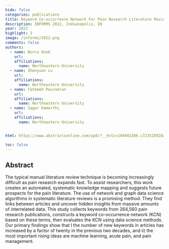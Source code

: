 ```yaml
---
hide: false
categories: publications
title: Keyword Co-occurrence Network For Pain Research Literature Review
description: INFORMS 2022, Indianapolis, IN
year: 2022
highlight: 2
image: /informs/2022.png
comments: false
authors:
  - name: Burcu Ozek
    url:
    affiliations:
      name: Northeastern University
  - name: Zhenyuan Lu
    url:
    affiliations:
      name: Northeastern University
  - name: Fatemeh Pouromran
    url:
    affiliations:
      name: Northeastern University
  - name: Sagar Kamarthi
    url:
    affiliations:
      name: Northeastern University


html: https://www.abstractsonline.com/pp8/?__hstc=194041586.c723525928a81bf032515185c4643e37.1650997648314.1663680015875.1663682721064.48&__hssc=194041586.5.1663682721064&__hsfp=3500831946&hsCtaTracking=025ee829-9db5-4f89-95dc-637573ec15db%7Cea016d7d-8b17-4156-8c3b-c1c801f2ba1f#!/10693/presentation/7640

toc: false
---
```


## Abstract

The typical manual literature review technique is becoming increasingly difficult as pain research expands fast. To assist researchers, this work creates an automated, systematic knowledge mapping and suggests future prospects for the pain literature. The use of network and graph data science algorithms in systematic literature reviews is a promising method. They find links between articles and uncover hidden insights from massive amounts of interrelated data. This study collects keywords from 264,560 pain research publications, constructs a keyword co-occurrence network (KCN) based on these terms, then evaluates the KCN using data science methods. Our primary findings show that I the number of new keywords in articles has increased by a factor of twenty in the previous two decades, and ii) the most important rising ideas are machine learning, acute pain, and pain management.
